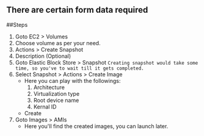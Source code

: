 ## There are certain form data required
##Steps
1.  Goto EC2 > Volumes
2.  Choose volume as per your need.
3.  Actions > Create Snapshot
4.  Description (Optional)    
5.  Goto Elastic Block Store > Snapshot     `Creating snapshot would take some time, so you've to wait till it gets completed.`
6.  Select Snapshot > Actions > Create Image
    * Here you can play with the followings:
        1.  Architecture
        2.  Virtualization type
        3.  Root device name
        4.  Kernal ID
    * Create
7.  Goto Images > AMIs
    * Here you'll find the created images, you can launch later.
